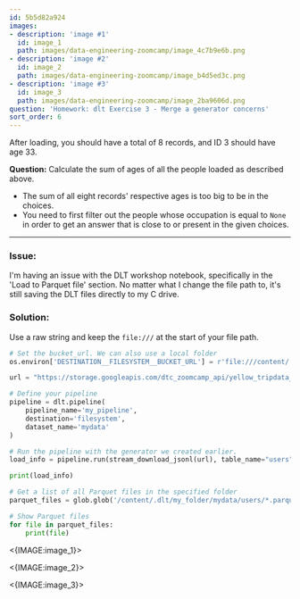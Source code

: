 ```yaml
---
id: 5b5d82a924
images:
- description: 'image #1'
  id: image_1
  path: images/data-engineering-zoomcamp/image_4c7b9e6b.png
- description: 'image #2'
  id: image_2
  path: images/data-engineering-zoomcamp/image_b4d5ed3c.png
- description: 'image #3'
  id: image_3
  path: images/data-engineering-zoomcamp/image_2ba9606d.png
question: 'Homework: dlt Exercise 3 - Merge a generator concerns'
sort_order: 6
---
```


After loading, you should have a total of 8 records, and ID 3 should have age 33.

**Question:** Calculate the sum of ages of all the people loaded as described above.

- The sum of all eight records' respective ages is too big to be in the choices.
- You need to first filter out the people whose occupation is equal to `None` in order to get an answer that is close to or present in the given choices. 

---

### Issue:

I'm having an issue with the DLT workshop notebook, specifically in the 'Load to Parquet file' section. No matter what I change the file path to, it's still saving the DLT files directly to my C drive.

### Solution:

Use a raw string and keep the `file:///` at the start of your file path.

```python
# Set the bucket_url. We can also use a local folder
os.environ['DESTINATION__FILESYSTEM__BUCKET_URL'] = r'file:///content/.dlt/my_folder'

url = "https://storage.googleapis.com/dtc_zoomcamp_api/yellow_tripdata_2009-06.jsonl"

# Define your pipeline
pipeline = dlt.pipeline(
    pipeline_name='my_pipeline',
    destination='filesystem',
    dataset_name='mydata'
)

# Run the pipeline with the generator we created earlier.
load_info = pipeline.run(stream_download_jsonl(url), table_name="users", loader_file_format="parquet")

print(load_info)

# Get a list of all Parquet files in the specified folder
parquet_files = glob.glob('/content/.dlt/my_folder/mydata/users/*.parquet')

# Show Parquet files
for file in parquet_files:
    print(file)
```

<{IMAGE:image_1}>

<{IMAGE:image_2}>

<{IMAGE:image_3}>
